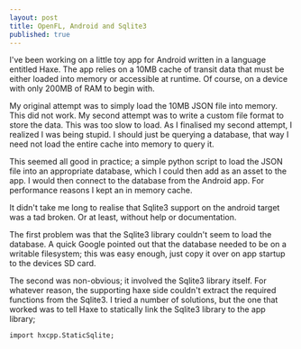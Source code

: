 ```yaml
---
layout: post
title: OpenFL, Android and Sqlite3
published: true
---
```


I've been working on a little toy app for Android written in a language entitled Haxe.
The app relies on a 10MB cache of transit data that must be either loaded into memory or accessible at runtime. Of course, on a device with only 200MB of RAM to begin with.

My original attempt was to simply load the 10MB JSON file into memory. This did not work.
My second attempt was to write a custom file format to store the data. This was too slow to load.
As I finalised my second attempt, I realized I was being stupid. I should just be querying a database, that way I need not load the entire cache into memory to query it.

This seemed all good in practice; a simple python script to load the JSON file into an appropriate database, which I could then add as an asset to the app. I would then connect to the database from the Android app. For performance reasons I kept an in memory cache.

It didn't take me long to realise that Sqlite3 support on the android target was a tad broken. Or at least, without help or documentation.

The first problem was that the Sqlite3 library couldn't seem to load the database. A quick Google pointed out that the database needed to be on a writable filesystem; this was easy enough, just copy it over on app startup to the devices SD card.

The second was non-obvious; it involved the Sqlite3 library itself. For whatever reason, the supporting haxe side couldn't extract the required functions from the Sqlite3. I tried a number of solutions, but the one that worked was to tell Haxe to statically link the Sqlite3 library to the app library;

`import hxcpp.StaticSqlite;`
